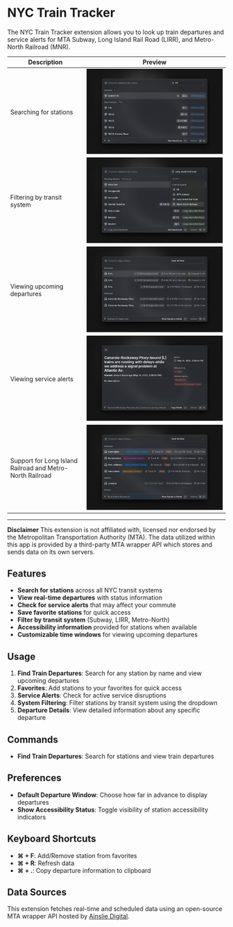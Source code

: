 # NYC Train Tracker

The NYC Train Tracker extension allows you to look up train departures and service alerts for MTA Subway, Long Island Rail Road (LIRR), and Metro-North Railroad (MNR).

| Description                                                   | Preview                                                                            |
| ------------------------------------------------------------- | ---------------------------------------------------------------------------------- |
| Searching for stations                                        | ![screenshot: searching stations](./media/nyc-train-tracker-1.png)              |
| Filtering by transit system                                   | ![screenshot: filtering by transit system](./media/nyc-train-tracker-2.png)     |
| Viewing upcoming departures                                   | ![screenshot: viewing upcoming departures](./media/nyc-train-tracker-3.png)     |
| Viewing service alerts                                        | ![screenshot: viewing service alerts](./media/nyc-train-tracker-4.png)          |
| Support for Long Island Railroad and Metro-North Railroad | ![screenshot: viewing LIRR and MNR departures](./media/nyc-train-tracker-5.png) |

---

**Disclaimer**
This extension is not affiliated with, licensed nor endorsed by the Metropolitan Transportation Authority (MTA). The data utilized within this app is provided by a third-party MTA wrapper API which stores and sends data on its own servers.

## Features

- **Search for stations** across all NYC transit systems
- **View real-time departures** with status information
- **Check for service alerts** that may affect your commute
- **Save favorite stations** for quick access
- **Filter by transit system** (Subway, LIRR, Metro-North)
- **Accessibility information** provided for stations when available
- **Customizable time windows** for viewing upcoming departures

## Usage

1. **Find Train Departures**: Search for any station by name and view upcoming departures
2. **Favorites**: Add stations to your favorites for quick access
3. **Service Alerts**: Check for active service disruptions
4. **System Filtering**: Filter stations by transit system using the dropdown
5. **Departure Details**: View detailed information about any specific departure

## Commands

- **Find Train Departures**: Search for stations and view train departures

## Preferences

- **Default Departure Window**: Choose how far in advance to display departures
- **Show Accessibility Status**: Toggle visibility of station accessibility indicators

## Keyboard Shortcuts

- **⌘ + F**: Add/Remove station from favorites
- **⌘ + R**: Refresh data
- **⌘ + .**: Copy departure information to clipboard

## Data Sources

This extension fetches real-time and scheduled data using an open-source MTA wrapper API hosted by [Ainslie Digital](https://ainslie.digital).
